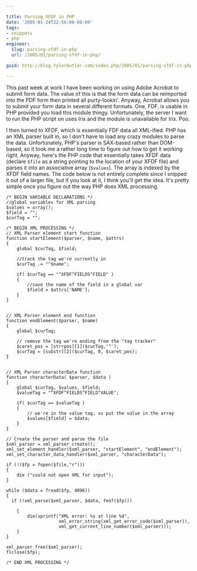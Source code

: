 ```yaml
---

title: Parsing XFDF in PHP
date: '2005-01-24T22:56:00-08:00'
tags:
- snippets
- php
engineer:
  slug: parsing-xfdf-in-php
  url: /2005/01/parsing-xfdf-in-php/

guid: http://blog.tylerbutler.com/index.php/2005/01/parsing-xfdf-in-php/

---
```


This past week at work I have been working on using Adobe Acrobat to submit
form data. The value of this is that the form data can be reimported into the
PDF form then printed all purty-lookin'. Anyway, Acrobat allows you to submit
your form data in several different formats. One, FDF, is usable in PHP
provided you load this module thingy. Unfortunately, the server I want to run
the PHP script on uses Irix and the module is unavailable for Irix. Poo.

I then turned to XFDF, which is essentially FDF data all XML-ified. PHP has an
XML parser built in, so I don't have to load any crazy modules to parse the
data. Unfortunately, PHP's parser is SAX-based rather than DOM-based, so it
took me a rather long time to figure out how to get it working right. Anyway,
here's the PHP code that essentially takes XFDF data (declare `$file` as a
string pointing to the location of your XFDF file) and parses it into an
associative array (`$values`). The array is indexed by the XFDF field names.
The code below is not entirely complete since I snipped it out of a larger
file, but if you look at it, I think you'll get the idea. It's pretty simple
once you figure out the way PHP does XML processing.

```
/* BEGIN VARIABLE DECLARATIONS */
//global variables for XML parsing
$values = array();
$field = "";
$curTag = "";

/* BEGIN XML PROCESSING */
// XML Parser element start function
function startElement($parser, $name, $attrs)
{
    global $curTag, $field;

    //track the tag we're currently in
    $curTag .= "^$name";

    if( $curTag == "^XFDF^FIELDS^FIELD" )
    {
        //save the name of the field in a global var
        $field = $attrs['NAME'];
    }
}


// XML Parser element end function
function endElement($parser, $name)
{
    global $curTag;

    // remove the tag we're ending from the "tag tracker"
    $caret_pos = [strrpos][1]($curTag,'^');
    $curTag = [substr][2]($curTag, 0, $caret_pos);
}


// XML Parser characterData function
function characterData( $parser, $data )
{
    global $curTag, $values, $field;
    $valueTag = "^XFDF^FIELDS^FIELD^VALUE";

    if( $curTag == $valueTag )
    {
        // we're in the value tag, so put the value in the array
        $values[$field] = $data;
    }
}

// Create the parser and parse the file
$xml_parser = xml_parser_create();
xml_set_element_handler($xml_parser, "startElement", "endElement");
xml_set_character_data_handler($xml_parser, "characterData");

if (!($fp = fopen($file,"r")))
{
    die ("could not open XML for input");
}

while ($data = fread($fp, 4096))
{
  if (!xml_parse($xml_parser, $data, feof($fp)))

    {
        die(sprintf("XML error: %s at line %d",
                    xml_error_string(xml_get_error_code($xml_parser)),
                    xml_get_current_line_number($xml_parser)));
    }
}

xml_parser_free($xml_parser);
flclose($fp);

/* END XML PROCESSING */
```
